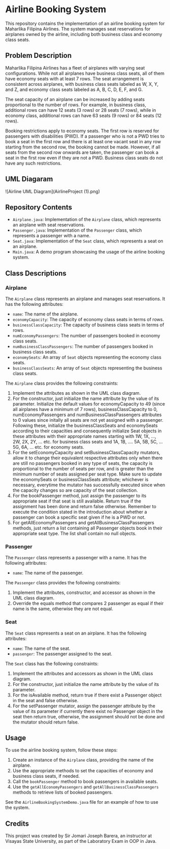 # Airline Booking System

This repository contains the implementation of an airline booking system for Maharlika Filipina Airlines. The system manages seat reservations for airplanes owned by the airline, including both business class and economy class seats.

## Problem Description

Maharlika Filipina Airlines has a fleet of airplanes with varying seat configurations. While not all airplanes have business class seats, all of them have economy seats with at least 7 rows. The seat arrangement is consistent across airplanes, with business class seats labeled as W, X, Y, and Z, and economy class seats labeled as A, B, C, D, E, F, and G.

The seat capacity of an airplane can be increased by adding seats proportional to the number of rows. For example, in business class, additional rows can have 12 seats (3 rows) or 28 seats (7 rows), while in economy class, additional rows can have 63 seats (9 rows) or 84 seats (12 rows).

Booking restrictions apply to economy seats. The first row is reserved for passengers with disabilities (PWD). If a passenger who is not a PWD tries to book a seat in the first row and there is at least one vacant seat in any row starting from the second row, the booking cannot be made. However, if all seats from the second row onwards are taken, the passenger can book a seat in the first row even if they are not a PWD. Business class seats do not have any such restrictions.

## UML Diagaram


![Airline UML Diagram](AirlineProject (1).png)

## Repository Contents

- `Airplane.java`: Implementation of the `Airplane` class, which represents an airplane with seat reservations.
- `Passenger.java`: Implementation of the `Passenger` class, which represents a passenger with a name.
- `Seat.java`: Implementation of the `Seat` class, which represents a seat on an airplane.
- `Main.java`: A demo program showcasing the usage of the airline booking system.

## Class Descriptions

### Airplane

The `Airplane` class represents an airplane and manages seat reservations. It has the following attributes:

- `name`: The name of the airplane.
- `economyCapacity`: The capacity of economy class seats in terms of rows.
- `businessClassCapacity`: The capacity of business class seats in terms of rows.
- `numEconomyPassengers`: The number of passengers booked in economy class seats.
- `numBusinessClassPassengers`: The number of passengers booked in business class seats.
- `economySeats`: An array of `Seat` objects representing the economy class seats.
- `businessClassSeats`: An array of `Seat` objects representing the business class seats.

The `Airplane` class provides the following constraints:

1. Implement the attributes as shown in the UML class diagram.
2. For the constructor, just initialize the name attribute by the value of its parameter. Initialize the default values for economyCapacity to 49 (since all airplanes have a minimum of 7 rows), businessClassCapacity to 0, numEconomyPassengers and numBusinessClassPassengers attributes to 0 values since initally all seats are not yet assigned with a passenger. Following these, initialize the businessClassSeats and economySeats according to their capacities and consequently initialize Seat objects in these attributes with their appropriate names starting with 1W, 1X, ..., 2W, 2X, 2Y, ... etc. for business class seats and 1A, 1B, .... 5A, 5B, 5C, ... 5G, 6A, ... etc. for economy seats.
3. For the setEconomyCapacity and setBusinessClassCapacity mutators, allow it to change their equivalent respective attributes only when there are still no passengers booked in any type of seats, the capacity is proportional to the number of seats per row, and is greater than the minimum number of seats assigned per seat type. Make sure to update the economySeats or businessClassSeats attribute; whichever is necessary, everytime the mutator has successfully executed since when the capacity changes so are capacity of the seat collection.
4. For the bookPassenger method, just assign the passenger to its appropriate seat if that seat is still available. Return true if the assignment has been done and return false otherwise. Remember to execute the condition stated in the introduction about whether a passenger can book a specific seat given if he is a PWD or not.
5. For getAllEconomyPassengers and getAllBusinessClassPassengers methods, just return a list containing all Passenger objects book in their appropriate seat type. The list shall contain no null objects.

### Passenger

The `Passenger` class represents a passenger with a name. It has the following attributes:

- `name`: The name of the passenger.

The `Passenger` class provides the following constraints:

1. Implement the attributes, constructor, and accessor as shown in the UML class diagram.
2. Override the equals method that compares 2 passenger as equal if their name is the same, otherwise they are not equal.


### Seat

The `Seat` class represents a seat on an airplane. It has the following attributes:

- `name`: The name of the seat.
- `passenger`: The passenger assigned to the seat.

The `Seat` class has the following constraints:

1. Implement the attributes and accessors as shown in the UML class diagram.
2. For the constructor, just initialize the name attribute by the value of its parameter.
3. For the isAvailable method, return true if there exist a Passenger object in the seat and false otherwise.
4. For the setPassenger mutator, assign the passenger attribute by the value of its parameter if currently there exist no Passenger object in the seat then return true, otherwise, the assignment should not be done and the mutator should return false.


## Usage

To use the airline booking system, follow these steps:

1. Create an instance of the `Airplane` class, providing the name of the airplane.
2. Use the appropriate methods to set the capacities of economy and business class seats, if needed.
3. Call the `bookPassenger` method to book passengers in available seats.
4. Use the `getAllEconomyPassengers` and `getAllBusinessClassPassengers` methods to retrieve lists of booked passengers.

See the `AirlineBookingSystemDemo.java` file for an example of how to use the system.

## Credits

This project was created by Sir Jomari Joseph Barera, an instructor at Visayas State University, as part of the Laboratory Exam in OOP in Java.
